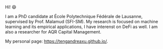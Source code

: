 Hi! 😄

I am a PhD candidate at École Polytechnique Fédérale de Lausanne, supervised by Prof. Malamud (SFI-SM). 
My research is focused on machine learning and its empirical applications, I have interenst on DeFi as well. 
I am also a researcher for AQR Capital Management. 

My personal page: https://tengandreaxu.github.io/.
